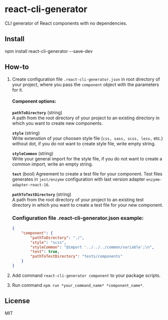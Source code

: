 # react-cli-generator
CLI generator of React components with no dependencies.

## Install
npm install react-cli-generator --save-dev

## How-to
1. Create configuration file `.react-cli-generator.json` in root directory of your project,
where you pass the `component` object with the parameters for it.
    #### Component options:
    **`pathToDirectory`** (string)  
    A path from the root directory of your project to an existing directory in which you want to create new components.
    
    **`style`** (string)  
    Write extenstion of your choosen style file (`css, sass, scss, less,` etc.) without dot, if you do not want to create style file, write empty string.
    
    **`styleCommon`** (string)  
    Write your general import for the style file, if you do not want to create a common import, write an empty string.
    
    **`test`** (bool)
    Agreement to create a test file for your component. Test files generates in `jest/enzyme` configuration with last version adapter `enzyme-adapter-react-16`.
    
    **`pathToTestDirectory`** (string)  
    A path from the root directory of your project to an existing test directory in which you want to create a test file for your new component.
    
    ### Configuration file .react-cli-generator.json example:
    ```json
    {
        "component": {
            "pathToDirectory": "./",
            "style": "scss",
            "styleCommon": "@import '../../../common/variable';\n",
            "test": true,
            "pathToTestDirectory": "tests/components"
        }
    }
    ```

2. Add command `react-cli-generator component` to your package scripts.
3. Run command `npm run *your_command_name* *component_name*`.

## License
MIT
